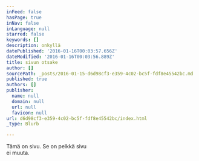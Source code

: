 ```yaml
---
inFeed: false
hasPage: true
inNav: false
inLanguage: null
starred: false
keywords: []
description: onkyllä
datePublished: '2016-01-16T00:03:57.656Z'
dateModified: '2016-01-16T00:03:56.889Z'
title: sivun otsake
author: []
sourcePath: _posts/2016-01-15-d6d98cf3-e359-4c02-bc5f-fdf8e45542bc.md
published: true
authors: []
publisher:
  name: null
  domain: null
  url: null
  favicon: null
url: d6d98cf3-e359-4c02-bc5f-fdf8e45542bc/index.html
_type: Blurb

---
```

Tämä on sivu. Se on pelkkä sivu  
ei muuta.